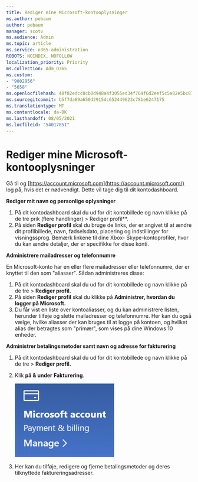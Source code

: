 ```yaml
---
title: Rediger mine Microsoft-kontooplysninger
ms.author: pebaum
author: pebaum
manager: scotv
ms.audience: Admin
ms.topic: article
ms.service: o365-administration
ROBOTS: NOINDEX, NOFOLLOW
localization_priority: Priority
ms.collection: Adm_O365
ms.custom:
- "9002956"
- "5658"
ms.openlocfilehash: 48f82edcc8cb0d948a4f3055ed34f764f6d2eef5c5a82e5bc87d50993825704d
ms.sourcegitcommit: b5f7da89a650d2915dc652449623c78be6247175
ms.translationtype: MT
ms.contentlocale: da-DK
ms.lasthandoff: 08/05/2021
ms.locfileid: "54017851"
---
```

# <a name="change-my-microsoft-account-information"></a>Rediger mine Microsoft-kontooplysninger

Gå til og [https://account.microsoft.com](https://account.microsoft.com/) log på, hvis det er nødvendigt. Dette vil tage dig til dit kontodashboard.  

**Rediger mit navn og personlige oplysninger**

1. På dit kontodashboard skal du ud for dit kontobillede og navn klikke på de tre prik (flere handlinger) > Rediger profil**.
2. På siden **Rediger profil** skal du bruge de links, der er angivet til at ændre dit profilbillede, navn, fødselsdato, placering og indstillinger for visningssprog. Bemærk linkene til dine Xbox- Skype-kontoprofiler, hvor du kan ændre detaljer, der er specifikke for disse konti.

**Administrere mailadresser og telefonnumre**

En Microsoft-konto har en eller flere mailadresser eller telefonnumre, der er knyttet til den som "aliasser". Sådan administreres disse:

1. På dit kontodashboard skal du ud for dit kontobillede og navn klikke på de tre > **Rediger profil.**
2. På siden **Rediger profil** skal du klikke på **Administrer, hvordan du logger på Microsoft.** 
3. Du får vist en liste over kontoaliasser, og du kan administrere listen, herunder tilføje og slette mailadresser og telefonnumre. Her kan du også vælge, hvilke aliasser der kan bruges til at logge på kontoen, og hvilket alias der betragtes som "primær", som vises på dine Windows 10 enheder.

**Administrer betalingsmetoder samt navn og adresse for fakturering** 

1. På dit kontodashboard skal du ud for dit kontobillede og navn klikke på de tre > **Rediger profil.**
2. Klik **på & under** **Fakturering**.

    ![Administrer betaling og fakturering](media/manage-account.png)

3. Her kan du tilføje, redigere og fjerne betalingsmetoder og deres tilknyttede faktureringsadresser. 
